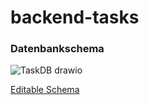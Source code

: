 # backend-tasks

### Datenbankschema
![TaskDB drawio](https://user-images.githubusercontent.com/56795455/200955009-90bdbf84-5c11-4ef2-8ae8-2f50b99bd667.png)

[Editable Schema](https://viewer.diagrams.net/?tags=%7B%7D&highlight=0000ff&edit=_blank&layers=1&nav=1&title=TaskDB.drawio#R7Zffb9owEMf%2Fmjx2yg8I5bGEdpsGUzeq9tklJrFwfJFzjMBfv3PiEAJFYhMVL0h5yH19Z%2Fvuc44cJ4iy8qtmeTqFmEvHd%2BPSCcaO73s933fM48abWgmHg1pItIitUyvMxJZb0bXqSsS86DgigESRd8U5KMXn2NGY1rDuui1AdlfNWcKPhNmcyWP1TcSY1uq9P2j1b1wkabOyFw7rkYw1zjaTImUxrPek4NEJIg2A9VtWRlya4jV1qeOeTozuNqa5wnMCXvnTDyinr3cPvazYDl7iXz%2BzO0vnD5Mrm%2FALK5Z2w7hpqlCsRSaZImu0AIUzO%2BKSPU%2BFjCdsAyuziwLZfNlYoxS02JI%2FkzTkkUDDGi1kPzSzCSkjkKBJUFAt0AbNzGR2Gc0LCntusvUOpCkrO44TVmCzQZCS5YV4r7ZsAjOmE6FGgAiZdbJl4Bp5ebK%2B3o4atTuHjKPekIsNCDxL3na637Pg123feEOrpfs90w9tv9peTXZztzjpxRL9B7rBEV3HD6Uh80yMwwSrzF2D3MzzQO%2FfKdlD%2BlQTrOBpWPIDWh8AZFIkikzJFybMFFXQgXqwMkJuJsvZXKhkUvmMe63y2xbGSECxC1kdmlTEMVeGLyBD9r7rvxyEwqpw%2FRE9VN%2FI%2FdJ3%2BrTxiGyvtekx7hojUJQLExVXTp2y5gWe2wSnj9FxZzSdEJ7XCP5n9UHvw1OuWMZr6DPUVPkb9wtz7%2FtX5t4%2F4k6fZq5v0D8R%2BuD%2BytCbm9Medco7lkLZ0z5myG%2FYL4zdc3vX5u4dc4eG%2BYjuzJypG%2FZLYw%2FOvOT9B3Yy27%2BDamzvHyt4%2FAs%3D)
